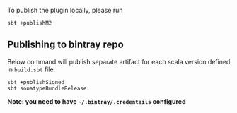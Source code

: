To publish the plugin locally, please run
```
sbt +publishM2
```

## Publishing to bintray repo

Below command will publish separate artifact for each scala version defined in `build.sbt` file.
```
sbt +publishSigned
sbt sonatypeBundleRelease
```

__Note: you need to have `~/.bintray/.credentails` configured__

